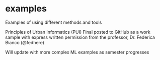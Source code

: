 # examples
Examples of using different methods and tools 

Principles of Urban Informatics (PUI) Final posted to GitHub as a work sample with express written permission from the professor, Dr. Federica Bianco (@fedhere)

Will update with more complex ML examples as semester progresses
